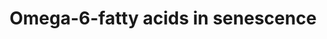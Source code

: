 ---
annotations:
- id: PW:0001253
  parent: classic metabolic pathway
  type: Pathway Ontology
  value: fatty acid omega degradation pathway
- id: PW:0000277
  parent: regulatory pathway
  type: Pathway Ontology
  value: cellular senescence pathway
- id: PW:0000010
  parent: classic metabolic pathway
  type: Pathway Ontology
  value: lipid metabolic pathway
authors:
- JuliaUM
- Andreapascaud
- Egonw
- Mra1221
- DeSl
- Nikita Krstevska
citedin: ''
communities: []
description: Oxylipins, notably prostaglandins, are synthetized by senescent cells
  and then accumulate, promoting the senescent-associated secretory phenotype (Wiley
  et al., 2021). The prostaglandins are classified into three main groups, depending
  on the starting point of their biosynthesis. The serie-1-prostaglandins are derived
  from its precursor dihomo-γ-linolenic acid (DGLA). The serie-2-prostaglandins and
  serie-3-prostaglandins are derived from arachidonic acid (AA) and eicosapentae-noic
  acid (EPA), respectively (Noverr et al., 2003)
last-edited: 2024-07-20
ndex: null
organisms:
- Homo sapiens
redirect_from:
- /index.php/Pathway:WP5424
- /instance/WP5424
- /instance/WP5424_r134273
revision: r134273
schema-jsonld:
- '@context': https://schema.org/
  '@id': https://wikipathways.github.io/pathways/WP5424.html
  '@type': Dataset
  creator:
    '@type': Organization
    name: WikiPathways
  description: Oxylipins, notably prostaglandins, are synthetized by senescent cells
    and then accumulate, promoting the senescent-associated secretory phenotype (Wiley
    et al., 2021). The prostaglandins are classified into three main groups, depending
    on the starting point of their biosynthesis. The serie-1-prostaglandins are derived
    from its precursor dihomo-γ-linolenic acid (DGLA). The serie-2-prostaglandins
    and serie-3-prostaglandins are derived from arachidonic acid (AA) and eicosapentae-noic
    acid (EPA), respectively (Noverr et al., 2003)
  keywords:
  - 10,11-dihydro-LTB4
  - 10-DH-F2-IsoP
  - 10-HOTrE
  - 11-dehydro-TxB2
  - 11-deoxy-13,14-dihydro-15-keto-11β,16-cyclo-PGE1
  - 11-hydroxythromboxane B2 dehydrogenase
  - 11α-hydroxy-9,15-dioxo-2,3,4,5,20-pentanor-19-carboxyprostanoic acid
  - 12(S)-HETE
  - 12(S)-HpETE
  - 12-15d-J2-IsoP
  - 12-A2-IsoP
  - 12-D2-IsoP
  - 12-E2-IsoP
  - 12-F2-IsoP
  - 12-J2-IsoP
  - 12-oxo-10,11-dihydro-LTB4
  - 12-oxo-LTB4
  - 13,14-dihydro-15-keto-PGA2
  - '13,14-dihydro-15-keto-PGD2 '
  - 13,14-dihydro-15-keto-PGE2
  - 13,14-dihydro-PGF2α
  - 14-DH-F2-IsoP
  - 15(R)-HpETE
  - 15(S)-HETE
  - 15(S)-HpETE
  - 15-A2-IsoP
  - 15-D2-IsoP
  - 15-F2-IsoP
  - 15-J2-IsoP
  - 15-deoxy-Δ12,14-PGD2
  - 15-deoxy-Δ12,14-PGJ2
  - 15-epi-LXA4
  - 15-epi-LXB4
  - 15-keto-13,14-dihydro-PGE1
  - 15-keto-13,14-dihydro-PGF2α
  - 15-keto-PGD2
  - 15-keto-PGE1
  - 15-keto-PGE2
  - 15-keto-PGF2α
  - 15-keto-PGI2
  - 15-ketoprostaglandin reductase
  - 16-COOH-tetranor-LTE3
  - 17-DH-F2-IsoP
  - 18-COOH-dinor-LTB4
  - 18-COOH-dinor-LTE4
  - 19-OH-6-keto-PGF1α
  - 19-OH-PGE1
  - 19-OH-PGE2
  - 2,3 dinor-6-keto-PGF1α
  - 2,3-Dinor-TxB2
  - 2,3-dinor-11β-PGF2α
  - 2,3-dinor-8-IsoPGF2α
  - 2,4-dienoyl-CoA reductase
  - 20-COOH-LTB4
  - 20-COOH-LTE4
  - 20-OH-LTB4
  - 5(S),6(R)-DiHETE
  - 5(S),6(S)-DiHETE
  - 5(S),6(S)-epoxy-15(S)-HETE
  - 5(S)-HETE
  - 5(S)-HpETE
  - 5-15d-J2-IsoP
  - 5-A2-IsoP
  - 5-D2-IsoP
  - 5-E2-IsoP
  - 5-F2-IsoP
  - 5-J2-IsoP
  - 6,15-Diketo-13,14-dihydro-PGF1α
  - 6-keto-PGE1
  - 6-keto-PGF1α
  - 6-trans-LTB4
  - 7-DH-F2-IsoP
  - 8-15d-J2-IsoP
  - 8-D2-IsoP
  - 8-E2-IsoP
  - 8-F2-IsoP
  - 8-J2-IsoP
  - 8-iso-13,14-dihydro-15-keto-PGF2α
  - 8-iso-15-keto-PGF2α
  - 9-deoxy-Δ12-PGD2*
  - 9α,11α-PGF2α
  - 9α,11β-PGF2α
  - ABCC4
  - AKR1B1
  - AKR1C3
  - ALOX12
  - ALOX15
  - ALOX15B
  - ALOX5
  - ALOXE3
  - Adrenic acid (22:4,w6)
  - Arachidonic Acid (20:4,w6)
  - Bicyclo-PGE2
  - CYP4F8
  - 'CYP4F8 '
  - CYP8A1
  - Ca2+
  - Carboxypeptidase A
  - CysLT1R
  - Cytosolic phospholipase A2
  - DH-15d-PGJ2
  - DH-15d-Δ12,14-PGD2
  - DH-PGD2
  - DH-PGE2
  - DH-PGF2α
  - DH-PGI2
  - DH-PGJ2
  - DPEP
  - DPEP1
  - DPEP2
  - Dihomo-y-linolenic acid (20:3,w6)
  - ELOVL2
  - ELOVL5
  - EPHX2
  - EXA4
  - EXC4
  - EXD4
  - EXE4
  - Eicosadienoic acid (20:2,w6)
  - FADS1
  - FADS2
  - FLAP
  - GGT1
  - GGT5
  - GPX1
  - GSH
  - GSTP1
  - H-PGDS
  - 'HPGD '
  - HXA3
  - HXB3
  - IP3
  - L-PGDS
  - LGD2
  - LGE2
  - LTA4
  - LTA4H
  - LTB4
  - LTC4
  - LTC4S
  - LTD4
  - LTE4
  - LTF4
  - LXA4
  - LXB4
  - Linoleic acid (18:2,w6)
  - Membrane phospholipids
  - N-acetyl- LTE4
  - 'NAT1 '
  - NAT2
  - Osbond acid (22:5,w6)
  - PAI-1
  - PG-9KR
  - PGA1
  - PGA2
  - PGB1
  - PGB2
  - PGC1
  - PGC2
  - PGD1
  - PGD2
  - PGDS
  - PGE synthase
  - PGE1
  - PGE2
  - PGES
  - PGF1α
  - PGFS
  - PGG1
  - PGG2
  - PGH1
  - PGH2
  - PGI2
  - PGJ2
  - PTGES
  - PTGES2
  - PTGES3
  - PTGS1
  - PTGS2
  - ROS
  - Rb
  - SIRT1
  - SLCO2A1
  - TBXAS1
  - TRXA3
  - TRXB3
  - TXAS
  - Tetracosapentaenoic acid (24:5,w-6)
  - Tetracosatetraenoic acid (24:4, w-6)
  - Tetranor-PGDM
  - TxA
  - TxB
  - TxB1
  - cAMP
  - p21
  - p38 MAPK
  - p53
  - y-linolenic acid (18:3,w6)
  - Δ12-PGJ2
  - Δ13-reductase
  - Δ6-trans-12-epi-LTB4
  - γ-GT
  license: CC0
  name: Omega-6-fatty acids in senescence
seo: CreativeWork
title: Omega-6-fatty acids in senescence
wpid: WP5424
---